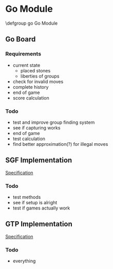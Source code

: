 Go Module
=========
\defgroup go Go Module


Go Board
--------

### Requirements

* current state
    * placed stones
    * liberties of groups
* check for invalid moves
* complete history
* end of game
* score calculation


### Todo

* test and improve group finding system
* see if capturing works
* end of game
* test calculation
* find better approximation(?) for illegal moves


SGF Implementation
------------------

[Specification](http://www.red-bean.com/sgf/)

### Todo

* test methods
* see if setup is alright
* test if games actually work


GTP Implementation
------------------

[Specification](https://www.lysator.liu.se/~gunnar/gtp/gtp2-spec-draft2/gtp2-spec.html)

### Todo

* everything
